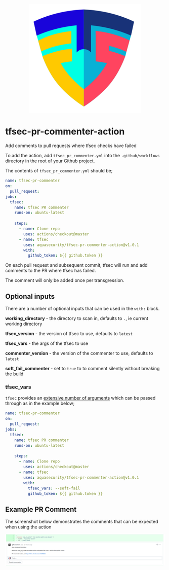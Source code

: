 <p align="center">
  <img width="354" src="./tfsec.png">
</p>

# tfsec-pr-commenter-action
Add comments to pull requests where tfsec checks have failed

To add the action, add `tfsec_pr_commenter.yml` into the `.github/workflows` directory in the root of your Github project.

The contents of `tfsec_pr_commenter.yml` should be;

```yaml
name: tfsec-pr-commenter
on:
  pull_request:
jobs:
  tfsec:
    name: tfsec PR commenter
    runs-on: ubuntu-latest

    steps:
      - name: Clone repo
        uses: actions/checkout@master
      - name: tfsec
        uses: aquasecurity/tfsec-pr-commenter-action@v1.0.1
        with:
          github_token: ${{ github.token }}
```

On each pull request and subsequent commit, tfsec will run and add comments to the PR where tfsec has failed.

The comment will only be added once per transgression.

## Optional inputs

There are a number of optional inputs that can be used in the `with:` block.

**working_directory** - the directory to scan in, defaults to `.`, ie current working directory

**tfsec_version** - the version of tfsec to use, defaults to `latest`

**tfsec_vars** - the args of the tfsec to use

**commenter_version** - the version of the commenter to use, defaults to `latest`

**soft_fail_commenter** - set to `true` to to comment silently without breaking the build

### tfsec_vars

`tfsec` provides an [extensive number of arguments](https://aquasecurity.github.io/tfsec/v0.63.1/getting-started/usage/) which can be passed through as in the example below;

```yaml
name: tfsec-pr-commenter
on:
  pull_request:
jobs:
  tfsec:
    name: tfsec PR commenter
    runs-on: ubuntu-latest

    steps:
      - name: Clone repo
        uses: actions/checkout@master
      - name: tfsec
        uses: aquasecurity/tfsec-pr-commenter-action@v1.0.1
        with:
          tfsec_vars: --soft-fail
          github_token: ${{ github.token }}
```

## Example PR Comment

The screenshot below demonstrates the comments that can be expected when using the action

![Example PR Comment](images/pr_commenter.png)
